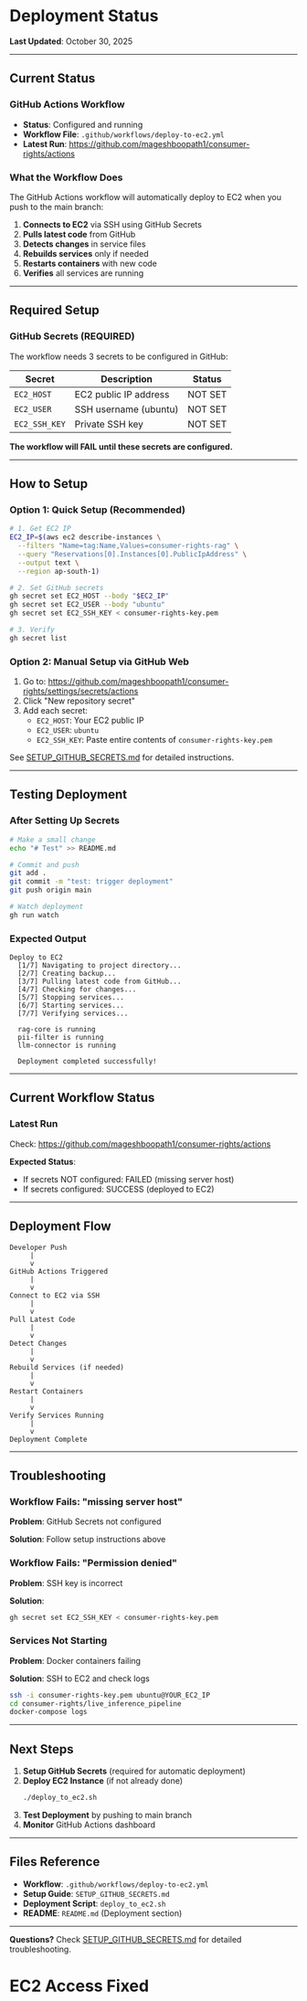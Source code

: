 # Deployment Status

**Last Updated**: October 30, 2025

---

## Current Status

### GitHub Actions Workflow

- **Status**: Configured and running
- **Workflow File**: `.github/workflows/deploy-to-ec2.yml`
- **Latest Run**: https://github.com/mageshboopath1/consumer-rights/actions

### What the Workflow Does

The GitHub Actions workflow will automatically deploy to EC2 when you push to the main branch:

1. **Connects to EC2** via SSH using GitHub Secrets
2. **Pulls latest code** from GitHub
3. **Detects changes** in service files
4. **Rebuilds services** only if needed
5. **Restarts containers** with new code
6. **Verifies** all services are running

---

## Required Setup

### GitHub Secrets (REQUIRED)

The workflow needs 3 secrets to be configured in GitHub:

| Secret | Description | Status |
|--------|-------------|--------|
| `EC2_HOST` | EC2 public IP address | NOT SET |
| `EC2_USER` | SSH username (ubuntu) | NOT SET |
| `EC2_SSH_KEY` | Private SSH key | NOT SET |

**The workflow will FAIL until these secrets are configured.**

---

## How to Setup

### Option 1: Quick Setup (Recommended)

```bash
# 1. Get EC2 IP
EC2_IP=$(aws ec2 describe-instances \
  --filters "Name=tag:Name,Values=consumer-rights-rag" \
  --query "Reservations[0].Instances[0].PublicIpAddress" \
  --output text \
  --region ap-south-1)

# 2. Set GitHub secrets
gh secret set EC2_HOST --body "$EC2_IP"
gh secret set EC2_USER --body "ubuntu"
gh secret set EC2_SSH_KEY < consumer-rights-key.pem

# 3. Verify
gh secret list
```

### Option 2: Manual Setup via GitHub Web

1. Go to: https://github.com/mageshboopath1/consumer-rights/settings/secrets/actions
2. Click "New repository secret"
3. Add each secret:
   - `EC2_HOST`: Your EC2 public IP
   - `EC2_USER`: `ubuntu`
   - `EC2_SSH_KEY`: Paste entire contents of `consumer-rights-key.pem`

See [SETUP_GITHUB_SECRETS.md](SETUP_GITHUB_SECRETS.md) for detailed instructions.

---

## Testing Deployment

### After Setting Up Secrets

```bash
# Make a small change
echo "# Test" >> README.md

# Commit and push
git add .
git commit -m "test: trigger deployment"
git push origin main

# Watch deployment
gh run watch
```

### Expected Output

```
Deploy to EC2
  [1/7] Navigating to project directory...
  [2/7] Creating backup...
  [3/7] Pulling latest code from GitHub...
  [4/7] Checking for changes...
  [5/7] Stopping services...
  [6/7] Starting services...
  [7/7] Verifying services...
  
  rag-core is running
  pii-filter is running
  llm-connector is running
  
  Deployment completed successfully!
```

---

## Current Workflow Status

### Latest Run

Check: https://github.com/mageshboopath1/consumer-rights/actions

**Expected Status**: 
- If secrets NOT configured: FAILED (missing server host)
- If secrets configured: SUCCESS (deployed to EC2)

---

## Deployment Flow

```
Developer Push
     |
     v
GitHub Actions Triggered
     |
     v
Connect to EC2 via SSH
     |
     v
Pull Latest Code
     |
     v
Detect Changes
     |
     v
Rebuild Services (if needed)
     |
     v
Restart Containers
     |
     v
Verify Services Running
     |
     v
Deployment Complete
```

---

## Troubleshooting

### Workflow Fails: "missing server host"

**Problem**: GitHub Secrets not configured

**Solution**: Follow setup instructions above

### Workflow Fails: "Permission denied"

**Problem**: SSH key is incorrect

**Solution**: 
```bash
gh secret set EC2_SSH_KEY < consumer-rights-key.pem
```

### Services Not Starting

**Problem**: Docker containers failing

**Solution**: SSH to EC2 and check logs
```bash
ssh -i consumer-rights-key.pem ubuntu@YOUR_EC2_IP
cd consumer-rights/live_inference_pipeline
docker-compose logs
```

---

## Next Steps

1. **Setup GitHub Secrets** (required for automatic deployment)
2. **Deploy EC2 Instance** (if not already done)
   ```bash
   ./deploy_to_ec2.sh
   ```
3. **Test Deployment** by pushing to main branch
4. **Monitor** GitHub Actions dashboard

---

## Files Reference

- **Workflow**: `.github/workflows/deploy-to-ec2.yml`
- **Setup Guide**: `SETUP_GITHUB_SECRETS.md`
- **Deployment Script**: `deploy_to_ec2.sh`
- **README**: `README.md` (Deployment section)

---

**Questions?** Check [SETUP_GITHUB_SECRETS.md](SETUP_GITHUB_SECRETS.md) for detailed troubleshooting.
# EC2 Access Fixed
